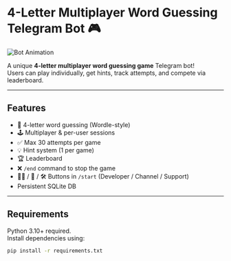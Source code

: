 # 4-Letter Multiplayer Word Guessing Telegram Bot 🎮

![Bot Animation](https://media.giphy.com/media/l0MYt5jPR6QX5pnqM/giphy.gif)

A unique **4-letter multiplayer word guessing game** Telegram bot!  
Users can play individually, get hints, track attempts, and compete via leaderboard.

---

## Features

- 🎯 4-letter word guessing (Wordle-style)
- 🕹 Multiplayer & per-user sessions
- ✅ Max 30 attempts per game
- 💡 Hint system (1 per game)
- 🏆 Leaderboard
- ❌ `/end` command to stop the game
- 👨‍💻 / 📢 / 🛠 Buttons in `/start` (Developer / Channel / Support)
- Persistent SQLite DB

---

## Requirements

Python 3.10+ required.  
Install dependencies using:

```bash
pip install -r requirements.txt
